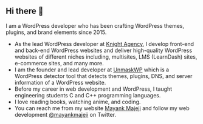 ## Hi there 👋

<!--
**MayankMajeji/mayankmajeji** is a ✨ _special_ ✨ repository because its `README.md` (this file) appears on your GitHub profile. 
-->

I am a WordPress developer who has been crafting WordPress themes, plugins, and brand elements since 2015. 

* As the lead WordPress developer at [Knight Agency](https://knightagency.com/), I develop front-end and back-end WordPress websites and deliver high-quality WordPress websites of different niches including, multisites, LMS (LearnDash) sites, e-commerce sites, and many more.
* I am the founder and lead developer at [UnmaskWP](https://unmaskwp.com) which is a WordPress detector tool that detects themes, plugins, DNS, and server information of a WordPress website. 
* Before my career in web development and WordPress, I taught engineering students C and C++ programming languages. 
* I love reading books, watching anime, and coding. 
* You can reach me from my website [Mayank Majeji](https://mayankmajeji.com) and follow my web development [@mayankmajeji](https://twitter.com/mayankmajeji) on Twitter.
